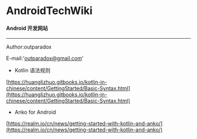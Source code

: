 # AndroidTechWiki

#### Android 开发网站
***
 Author:outparadox
 
 E-mail:'outparadox@gmail.com'
 
 * Kotlin 语法规则

 [https://huanglizhuo.gitbooks.io/kotlin-in-chinese/content/GettingStarted/Basic-Syntax.html](https://huanglizhuo.gitbooks.io/kotlin-in-chinese/content/GettingStarted/Basic-Syntax.html)  
 
 * Anko for Android
 
 [https://realm.io/cn/news/getting-started-with-kotlin-and-anko/](https://realm.io/cn/news/getting-started-with-kotlin-and-anko/)

